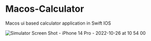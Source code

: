 # Macos-Calculator
 Macos ui based calculator application in Swift IOS
 
 
 
 
![Simulator Screen Shot - iPhone 14 Pro - 2022-10-26 at 10 54 00](https://user-images.githubusercontent.com/59596635/197941865-38b85070-c021-4ee7-a181-24aec32ce23e.png|height=100)
